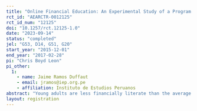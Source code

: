 ```yaml
---
title: "Online Financial Education: An Experimental Study of a Program for the Youth in Peru"
rct_id: "AEARCTR-0012125"
rct_id_num: "12125"
doi: "10.1257/rct.12125-1.0"
date: "2023-09-14"
status: "completed"
jel: "G53, D14, G51, G20"
start_year: "2015-12-01"
end_year: "2017-02-28"
pi: "Chris Boyd Leon"
pi_other:
  1:
    - name: Jaime Ramos Duffaut
    - email: jramos@iep.org.pe
    - affiliation: Instituto de Estudios Peruanos
abstract: "Young adults are less financially literate than the average population. At the same time, they would benefit the most from receiving financial education starting their adult lives, when they start earning money and managing their personal finances. In particular, financial education can be key for low-income post-secondary scholarship recipients, young adults who receive a stipend and have to manage it for the first time in their lives. We run a randomized control trial at the individual level to estimate the impacts of the online asynchronous financial education program #PorMiCuenta on the financial knowledge, abilities, and behavior of Peruvian government (Beca 18) scholarship recipients. The financial education program uses an edutainment approach, with materials appealing to the youth."
layout: registration
---
```


